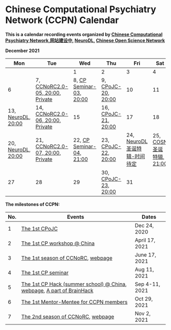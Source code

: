 # Chinese Computational Psychiatry Network (CCPN) Calendar


**This is a calendar recording events organized by [Chinese Computational Psychiatry Network,网站建设中](), [NeuroDL](https://github.com/XBTinChina/NeuroDL_Weekly_disscussion_group), [Chinese Open Science Network](https://open-sci.cn/)**



**December 2021**

| Mon                                                          | Tue                                                          | Wed                                                          | Thu                                                          | Fri                              | Sat                         | Sun  |
| ------------------------------------------------------------ | ------------------------------------------------------------ | ------------------------------------------------------------ | ------------------------------------------------------------ | -------------------------------- | --------------------------- | ---- |
|                                                              |                                                              | 1                                                            | 2                                                            | 3                                | 4                           | 5    |
| 6                                                            | 7, [CCNoRC2.0-05, 20:00, Private](https://www.heywhale.com/home/competition/61727cdca3ee260017c0e079) | 8, [CP Seminar-03, 20:00](https://mp.weixin.qq.com/s?__biz=Mzg3NDU1MTU4Mw==&mid=2247485019&idx=1&sn=aacf177a9a56b0263eb114eccce456dc&chksm=cece462bf9b9cf3d2ca929e966e6c1c05ab39089f90832d139675c24fe48b24feb06f3331a7e&token=2070582871&lang=zh_CN#rd) | 9, [CPoJC-20, 20:00](https://github.com/coolspiderghy/Computational_Psychiatry_online_Journal_Club) | 10                               | 11                          | 12   |
| 13, [NeuroDL, 20:00](https://github.com/XBTinChina/NeuroDL_Weekly_disscussion_group) | 14, [CCNoRC2.0-06, 20:00, Private](https://www.heywhale.com/home/competition/61727cdca3ee260017c0e079) | 15                                                           | 16, [CPoJC-21, 20:00](https://github.com/coolspiderghy/Computational_Psychiatry_online_Journal_Club) | 17                               | 18                          | 19   |
| 20, [NeuroDL, 20:00](https://github.com/XBTinChina/NeuroDL_Weekly_disscussion_group) | 21, [CCNoRC2.0-07, 20:00, Private](https://www.heywhale.com/home/competition/61727cdca3ee260017c0e079) | 22, [CP Seminar-04, 21:00]()                                 | 23, [CPoJC-22, 20:00](https://github.com/coolspiderghy/Computational_Psychiatry_online_Journal_Club) | 24, [NeuroDL圣诞特辑-时间待定]() | 25, [COSN圣诞特辑, 21:00]() | 26   |
| 27                                                           | 28                                                           | 29                                                           | 30, [CPoJC-23, 20:00](https://github.com/coolspiderghy/Computational_Psychiatry_online_Journal_Club) | 31                               |                             |      |

**The milestones of CCPN:**

| No.  | Events                                                       | Dates          |
| ---- | ------------------------------------------------------------ | -------------- |
| 1    | [The 1st CPoJC](https://github.com/coolspiderghy/Computational_Psychiatry_online_Journal_Club) | Dec 24, 2020   |
| 2    | [The 1st CP workshop @ China](https://mp.weixin.qq.com/s?__biz=Mzg3NDU1MTU4Mw==&mid=2247483711&idx=1&sn=04143fc44b6cc269cb6ce947fe45f98b&chksm=cece414ff9b9c85992871b9af24bbbb5f8ceefa953efc26db5a29f3ed5b281fa469a53f0aeb7&token=2070582871&lang=zh_CN#rd) | April 17, 2021 |
| 3    | [The 1st season of CCNoRC](https://mp.weixin.qq.com/s?__biz=Mzg3NDU1MTU4Mw==&mid=2247484097&idx=1&sn=4f7c3877f40a505691211e0af80c9e57&chksm=cece42b1f9b9cba7d4c9156ca78cfab750d0a9656618eae0860205ed66ad169e6e0b1b190ca6&token=2070582871&lang=zh_CN#rd), [webpage](https://github.com/coolspiderghy/Cognitive_Computational_Neuroscience_online_Reading_Club) | June 17, 2021  |
| 4    | [The 1st CP seminar](https://mp.weixin.qq.com/s?__biz=Mzg3NDU1MTU4Mw==&mid=2247484699&idx=1&sn=b3e5d8d6b438263652dc5134a157d858&chksm=cece456bf9b9cc7dfd4962d28d4ba264d9869be9d56d890b8865ee28d03d5acef98aa67dd764&token=2070582871&lang=zh_CN#rd) | Aug 11, 2021   |
| 5    | [The 1st CP Hack (summer school) @ China](https://mp.weixin.qq.com/s?__biz=Mzg3NDU1MTU4Mw==&mid=2247484767&idx=1&sn=84a5191ea13b517a90bb68e35cf018a9&chksm=cece452ff9b9cc39756cdc938b775878947f94b6100455041bbb8cdbdbedefedcde405b29143&token=2070582871&lang=zh_CN#rd), [webpage](https://www.heywhale.com/home/competition/612310e47db76d0017825f3b/?from=cp), [A part of BrainHack](https://brainhack.org/2021/08/29/china_computationa_psychiatry_hack.html) | Sep 4-11, 2021 |
| 6    | [The 1st Mentor-Mentee for CCPN members](https://mp.weixin.qq.com/s?__biz=Mzg3NDU1MTU4Mw==&mid=2247484917&idx=1&sn=6f1b93ab87c432155ec321f48e2da4a7&chksm=cece4585f9b9cc9388ecad766334dd72cf6dd1306492298526136616fbe61789d9ecd996bf33&token=2070582871&lang=zh_CN#rd) | Oct 29, 2021   |
| 7    | [The 2nd season of CCNoRC](https://mp.weixin.qq.com/s?__biz=Mzg3NDU1MTU4Mw==&mid=2247484908&idx=1&sn=9ef01656eea78d40bf42cb3b8855ea20&chksm=cece459cf9b9cc8a43270111674bd0af76c4e6133a59a567b4ffa363f6a52c7a935c9c02e889&token=2070582871&lang=zh_CN#rd), [webpage](https://www.heywhale.com/home/competition/61727cdca3ee260017c0e079) | Nov 2, 2021    |

